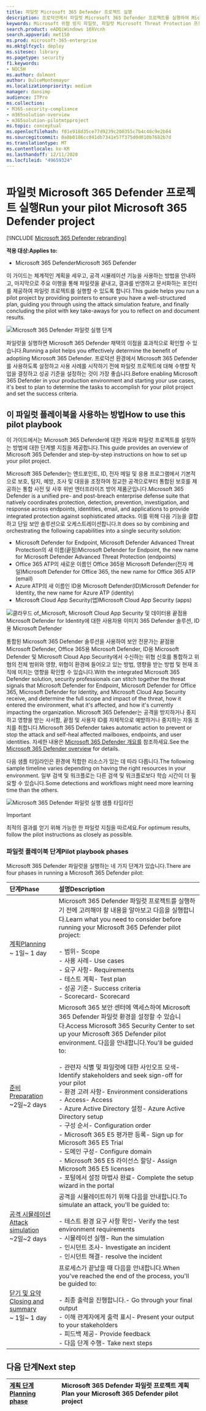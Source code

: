 ```yaml
---
title: 파일럿 Microsoft 365 Defender 프로젝트 실행
description: 프로덕션에서 파일럿 Microsoft 365 Defender 프로젝트를 실행하여 Microsoft 365 Defender의 이점과 채택을 효과적으로 파악합니다.
keywords: Microsoft 위협 방지 파일럿, 파일럿 Microsoft Threat Protection 프로젝트 실행, 프로덕션에서 Microsoft Threat Protection 평가, Microsoft Threat Protection 파일럿 프로젝트, 사이버 보안, 고급 영구 위협, 엔터프라이즈 보안, 장치, 장치, ID, 사용자, 데이터, 응용 프로그램, 인시던트, 자동화된 조사 및 수정, 고급 헌팅
search.product: eADQiWindows 10XVcnh
search.appverid: met150
ms.prod: microsoft-365-enterprise
ms.mktglfcycl: deploy
ms.sitesec: library
ms.pagetype: security
f1.keywords:
- NOCSH
ms.author: dolmont
author: DulceMontemayor
ms.localizationpriority: medium
manager: dansimp
audience: ITPro
ms.collection:
- M365-security-compliance
- m365solution-overview
- m365solution-pilotmtpproject
ms.topic: conceptual
ms.openlocfilehash: f01e918d35ce77d9239c200355c7b4c48c9e2b84
ms.sourcegitcommit: 0a8b0186cc041db7341e57f375d0d010b7682b7d
ms.translationtype: MT
ms.contentlocale: ko-KR
ms.lasthandoff: 12/11/2020
ms.locfileid: "49659324"
---
```

# <a name="run-your-pilot-microsoft-365-defender-project"></a><span data-ttu-id="5f0b1-104">파일럿 Microsoft 365 Defender 프로젝트 실행</span><span class="sxs-lookup"><span data-stu-id="5f0b1-104">Run your pilot Microsoft 365 Defender project</span></span> 

[!INCLUDE [Microsoft 365 Defender rebranding](../includes/microsoft-defender.md)]


<span data-ttu-id="5f0b1-105">**적용 대상:**</span><span class="sxs-lookup"><span data-stu-id="5f0b1-105">**Applies to:**</span></span>
- <span data-ttu-id="5f0b1-106">Microsoft 365 Defender</span><span class="sxs-lookup"><span data-stu-id="5f0b1-106">Microsoft 365 Defender</span></span>


<span data-ttu-id="5f0b1-107">이 가이드는 체계적인 계획을 세우고, 공격 시뮬레이션 기능을 사용하는 방법을 안내하고, 마지막으로 주요 이행을 통해 파일럿을 끝내고, 결과를 반영하고 문서화하는 포인터를 제공하여 파일럿 프로젝트를 실행할 수 있도록 합니다.</span><span class="sxs-lookup"><span data-stu-id="5f0b1-107">This guide helps you run a pilot project by providing pointers to ensure you have a well-structured plan, guiding you through using the attack simulation feature, and finally concluding the pilot with key take-aways for you to reflect on and document results.</span></span>

![Microsoft 365 Defender 파일럿 실행 단계](../../media/pilotphases.png)


<span data-ttu-id="5f0b1-109">파일럿을 실행하면 Microsoft 365 Defender 채택의 이점을 효과적으로 확인할 수 있습니다.</span><span class="sxs-lookup"><span data-stu-id="5f0b1-109">Running a pilot helps you effectively determine the benefit of adoptiing Microsoft 365 Defender.</span></span> <span data-ttu-id="5f0b1-110">프로덕션 환경에서 Microsoft 365 Defender를 사용하도록 설정하고 사용 사례를 시작하기 전에 파일럿 프로젝트에 대해 수행할 작업을 결정하고 성공 기준을 설정하는 것이 가장 좋습니다.</span><span class="sxs-lookup"><span data-stu-id="5f0b1-110">Before enabling Microsoft 365 Defender in your production environment and starting your use cases, it's best to plan to determine the tasks to accomplish for your pilot project and set the success criteria.</span></span> 


## <a name="how-to-use-this-pilot-playbook"></a><span data-ttu-id="5f0b1-111">이 파일럿 플레이북을 사용하는 방법</span><span class="sxs-lookup"><span data-stu-id="5f0b1-111">How to use this pilot playbook</span></span>

<span data-ttu-id="5f0b1-112">이 가이드에서는 Microsoft 365 Defender에 대한 개요와 파일럿 프로젝트를 설정하는 방법에 대한 단계별 지침을 제공합니다.</span><span class="sxs-lookup"><span data-stu-id="5f0b1-112">This guide provides an overview of Microsoft 365 Defender and step-by-step instructions on how to set up your pilot project.</span></span> 

<span data-ttu-id="5f0b1-113">Microsoft 365 Defender는 엔드포인트, ID, 전자 메일 및 응용 프로그램에서 기본적으로 보호, 탐지, 예방, 조사 및 대응을 조정하여 정교한 공격으로부터 통합된 보호를 제공하는 통합 사전 및 사후 위반 엔터프라이즈 방어 제품군입니다.</span><span class="sxs-lookup"><span data-stu-id="5f0b1-113">Microsoft 365 Defender is a unified pre- and post-breach enterprise defense suite that natively coordinates protection, detection, prevention, investigation, and response across endpoints, identities, email, and applications to provide integrated protection against sophisticated attacks.</span></span> <span data-ttu-id="5f0b1-114">이를 위해 다음 기능을 결합하고 단일 보안 솔루션으로 오케스트레이션합니다.</span><span class="sxs-lookup"><span data-stu-id="5f0b1-114">It does so by combining and orchestrating the following capabilities into a single security solution:</span></span>
  - <span data-ttu-id="5f0b1-115">Microsoft Defender for Endpoint, Microsoft Defender Advanced Threat Protection의 새 이름(끝점)</span><span class="sxs-lookup"><span data-stu-id="5f0b1-115">Microsoft Defender for Endpoint, the new name for Microsoft Defender Advanced Threat Protection (endpoints)</span></span>
  - <span data-ttu-id="5f0b1-116">Office 365 ATP의 새로운 이름인 Office 365용 Microsoft Defender(전자 메일)</span><span class="sxs-lookup"><span data-stu-id="5f0b1-116">Microsoft Defender for Office 365, the new name for Office 365 ATP (email)</span></span> 
  - <span data-ttu-id="5f0b1-117">Azure ATP의 새 이름인 ID용 Microsoft Defender(ID)</span><span class="sxs-lookup"><span data-stu-id="5f0b1-117">Microsoft Defender for Identity, the new name for Azure ATP (identity)</span></span> 
  - <span data-ttu-id="5f0b1-118">Microsoft Cloud App Security(앱)</span><span class="sxs-lookup"><span data-stu-id="5f0b1-118">Microsoft Cloud App Security (apps)</span></span>

![클라우드 of_Microsoft, Microsoft Cloud App Security 및 데이터용 끝점용 Microsoft Defender for Identity에 대한 사용자용 이미지 365 Defender 솔루션, ID용 Microsoft Defender](../../media/mtp/m365pillars.png)

<span data-ttu-id="5f0b1-120">통합된 Microsoft 365 Defender 솔루션을 사용하여 보안 전문가는 끝점용 Microsoft Defender, Office 365용 Microsoft Defender, ID용 Microsoft Defender 및 Microsoft Cloud App Security에서 수신하는 위협 신호를 통합하고 위협의 전체 범위와 영향, 위협이 환경에 들어오고 있는 방법, 영향을 받는 방법 및 현재 조직에 미치는 영향을 확인할 수 있습니다.</span><span class="sxs-lookup"><span data-stu-id="5f0b1-120">With the integrated Microsoft 365 Defender solution, security professionals can stitch together the threat signals that Microsoft Defender for Endpoint, Microsoft Defender for Office 365, Microsoft Defender for Identity, and Microsoft Cloud App Security receive, and determine the full scope and impact of the threat, how it entered the environment, what it's affected, and how it's currently impacting the organization.</span></span> <span data-ttu-id="5f0b1-121">Microsoft 365 Defender는 공격을 방지하거나 중지하고 영향을 받는 사서함, 끝점 및 사용자 ID를 자체적으로 예방하거나 중지하는 자동 조치를 취합니다.</span><span class="sxs-lookup"><span data-stu-id="5f0b1-121">Microsoft 365 Defender takes automatic action to prevent or stop the attack and self-heal affected mailboxes, endpoints, and user identities.</span></span> <span data-ttu-id="5f0b1-122">자세한 내용은 [Microsoft 365 Defender 개요를](https://docs.microsoft.com/microsoft-365/security/mtp/microsoft-threat-protection) 참조하세요.</span><span class="sxs-lookup"><span data-stu-id="5f0b1-122">See the [Microsoft 365 Defender overview](https://docs.microsoft.com/microsoft-365/security/mtp/microsoft-threat-protection) for details.</span></span>



<span data-ttu-id="5f0b1-123">다음 샘플 타임라인은 환경에 적합한 리소스가 있는 데 따라 다릅니다.</span><span class="sxs-lookup"><span data-stu-id="5f0b1-123">The following sample timeline varies depending on having the right resources in your environment.</span></span> <span data-ttu-id="5f0b1-124">일부 검색 및 워크플로는 다른 검색 및 워크플로보다 학습 시간이 더 필요할 수 있습니다.</span><span class="sxs-lookup"><span data-stu-id="5f0b1-124">Some detections and workflows might need more learning time than the others.</span></span>

![Microsoft 365 Defender 파일럿 실행 샘플 타임라인](../../media/phase-diagrams/pilot-phases.png)

>[!IMPORTANT]
><span data-ttu-id="5f0b1-126">최적의 결과를 얻기 위해 가능한 한 파일럿 지침을 따르세요.</span><span class="sxs-lookup"><span data-stu-id="5f0b1-126">For optimum results, follow the pilot instructions as closely as possible.</span></span>


### <a name="pilot-playbook-phases"></a><span data-ttu-id="5f0b1-127">파일럿 플레이북 단계</span><span class="sxs-lookup"><span data-stu-id="5f0b1-127">Pilot playbook phases</span></span> 

<span data-ttu-id="5f0b1-128">Microsoft 365 Defender 파일럿을 실행하는 네 가지 단계가 있습니다.</span><span class="sxs-lookup"><span data-stu-id="5f0b1-128">There are four phases in running a Microsoft 365 Defender pilot:</span></span>

|<span data-ttu-id="5f0b1-129">단계</span><span class="sxs-lookup"><span data-stu-id="5f0b1-129">Phase</span></span> | <span data-ttu-id="5f0b1-130">설명</span><span class="sxs-lookup"><span data-stu-id="5f0b1-130">Description</span></span> | 
|:-------|:-----|
| [<span data-ttu-id="5f0b1-131">계획</span><span class="sxs-lookup"><span data-stu-id="5f0b1-131">Planning</span></span>](mtp-pilot-plan.md)<br> <span data-ttu-id="5f0b1-132">~ 1일</span><span class="sxs-lookup"><span data-stu-id="5f0b1-132">~ 1 day</span></span>| <span data-ttu-id="5f0b1-133">Microsoft 365 Defender 파일럿 프로젝트를 실행하기 전에 고려해야 할 내용을 알아보고 다음을 실행합니다.</span><span class="sxs-lookup"><span data-stu-id="5f0b1-133">Learn what you need to consider before running your Microsoft 365 Defender pilot project:</span></span> <br><br><span data-ttu-id="5f0b1-134">- 범위</span><span class="sxs-lookup"><span data-stu-id="5f0b1-134">- Scope</span></span> <br> <span data-ttu-id="5f0b1-135">- 사용 사례</span><span class="sxs-lookup"><span data-stu-id="5f0b1-135">- Use cases</span></span> <br><span data-ttu-id="5f0b1-136">- 요구 사항</span><span class="sxs-lookup"><span data-stu-id="5f0b1-136">- Requirements</span></span> <br><span data-ttu-id="5f0b1-137">- 테스트 계획</span><span class="sxs-lookup"><span data-stu-id="5f0b1-137">- Test plan</span></span> <br> <span data-ttu-id="5f0b1-138">- 성공 기준</span><span class="sxs-lookup"><span data-stu-id="5f0b1-138">- Success criteria</span></span> <br> <span data-ttu-id="5f0b1-139">- Scorecard</span><span class="sxs-lookup"><span data-stu-id="5f0b1-139">- Scorecard</span></span> 
| [<span data-ttu-id="5f0b1-140">준비</span><span class="sxs-lookup"><span data-stu-id="5f0b1-140">Preparation</span></span>](mtp-evaluation.md) <br><span data-ttu-id="5f0b1-141">~2일</span><span class="sxs-lookup"><span data-stu-id="5f0b1-141">~2 days</span></span>|  <span data-ttu-id="5f0b1-142">Microsoft 365 보안 센터에 액세스하여 Microsoft 365 Defender 파일럿 환경을 설정할 수 있습니다.</span><span class="sxs-lookup"><span data-stu-id="5f0b1-142">Access Microsoft 365 Security Center to set up your Microsoft 365 Defender pilot  environment.</span></span> <span data-ttu-id="5f0b1-143">다음을 안내합니다.</span><span class="sxs-lookup"><span data-stu-id="5f0b1-143">You'll be guided to:</span></span><br><br><span data-ttu-id="5f0b1-144">- 관련자 식별 및 파일럿에 대한 사인오프 모색</span><span class="sxs-lookup"><span data-stu-id="5f0b1-144">- Identify stakeholders and seek sign-off for your pilot</span></span> <br> <span data-ttu-id="5f0b1-145">- 환경 고려 사항</span><span class="sxs-lookup"><span data-stu-id="5f0b1-145">- Environment considerations</span></span> <br><span data-ttu-id="5f0b1-146">- Access</span><span class="sxs-lookup"><span data-stu-id="5f0b1-146">- Access</span></span> <br><span data-ttu-id="5f0b1-147">- Azure Active Directory 설정</span><span class="sxs-lookup"><span data-stu-id="5f0b1-147">- Azure Active Directory setup</span></span> <br> <span data-ttu-id="5f0b1-148">- 구성 순서</span><span class="sxs-lookup"><span data-stu-id="5f0b1-148">- Configuration order</span></span> <br> <span data-ttu-id="5f0b1-149">- Microsoft 365 E5 평가판 등록</span><span class="sxs-lookup"><span data-stu-id="5f0b1-149">- Sign up for Microsoft 365 E5 Trial</span></span> <br> <span data-ttu-id="5f0b1-150">- 도메인 구성</span><span class="sxs-lookup"><span data-stu-id="5f0b1-150">- Configure domain</span></span> <br><span data-ttu-id="5f0b1-151">- Microsoft 365 E5 라이선스 할당</span><span class="sxs-lookup"><span data-stu-id="5f0b1-151">- Assign Microsoft 365 E5 licenses</span></span> <br> <span data-ttu-id="5f0b1-152">- 포털에서 설정 마법사 완료</span><span class="sxs-lookup"><span data-stu-id="5f0b1-152">- Complete the setup wizard in the portal</span></span>|
| [<span data-ttu-id="5f0b1-153">공격 시뮬레이션</span><span class="sxs-lookup"><span data-stu-id="5f0b1-153">Attack simulation</span></span>](mtp-pilot-simulate.md) <br><span data-ttu-id="5f0b1-154">~2일</span><span class="sxs-lookup"><span data-stu-id="5f0b1-154">~2 days</span></span>| <span data-ttu-id="5f0b1-155">공격을 시뮬레이트하기 위해 다음을 안내합니다.</span><span class="sxs-lookup"><span data-stu-id="5f0b1-155">To simulate an attack, you'll be guided to:</span></span><br><br><span data-ttu-id="5f0b1-156">- 테스트 환경 요구 사항 확인</span><span class="sxs-lookup"><span data-stu-id="5f0b1-156">- Verify the test environment requirements</span></span> <br><span data-ttu-id="5f0b1-157">- 시뮬레이션 실행</span><span class="sxs-lookup"><span data-stu-id="5f0b1-157">-  Run the simulation</span></span> <br><span data-ttu-id="5f0b1-158">- 인시던트 조사</span><span class="sxs-lookup"><span data-stu-id="5f0b1-158">- Investigate an incident</span></span> <br><span data-ttu-id="5f0b1-159">- 인시던트 해결</span><span class="sxs-lookup"><span data-stu-id="5f0b1-159">- resolve the incident</span></span> 
| [<span data-ttu-id="5f0b1-160">닫기 및 요약</span><span class="sxs-lookup"><span data-stu-id="5f0b1-160">Closing and summary</span></span>](mtp-pilot-close.md) <br><span data-ttu-id="5f0b1-161">~ 1일</span><span class="sxs-lookup"><span data-stu-id="5f0b1-161">~ 1 day</span></span>| <span data-ttu-id="5f0b1-162">프로세스가 끝났을 때 다음을 안내합니다.</span><span class="sxs-lookup"><span data-stu-id="5f0b1-162">When you've reached the end of the process, you'll be guided to:</span></span><br><br><span data-ttu-id="5f0b1-163">- 최종 출력을 진행합니다.</span><span class="sxs-lookup"><span data-stu-id="5f0b1-163">- Go through your final output</span></span><br><span data-ttu-id="5f0b1-164">- 이해 관계자에게 출력 표시</span><span class="sxs-lookup"><span data-stu-id="5f0b1-164">- Present your output to your stakeholders</span></span> <br><span data-ttu-id="5f0b1-165">- 피드백 제공</span><span class="sxs-lookup"><span data-stu-id="5f0b1-165">- Provide feedback</span></span> <br><span data-ttu-id="5f0b1-166">- 다음 단계 수행</span><span class="sxs-lookup"><span data-stu-id="5f0b1-166">- Take next steps</span></span> 

## <a name="next-step"></a><span data-ttu-id="5f0b1-167">다음 단계</span><span class="sxs-lookup"><span data-stu-id="5f0b1-167">Next step</span></span>
|[<span data-ttu-id="5f0b1-168">계획 단계</span><span class="sxs-lookup"><span data-stu-id="5f0b1-168">Planning phase</span></span>](mtp-pilot-plan.md) | <span data-ttu-id="5f0b1-169">Microsoft 365 Defender 파일럿 프로젝트 계획</span><span class="sxs-lookup"><span data-stu-id="5f0b1-169">Plan your Microsoft 365 Defender pilot project</span></span> 
|:-------|:-----|
